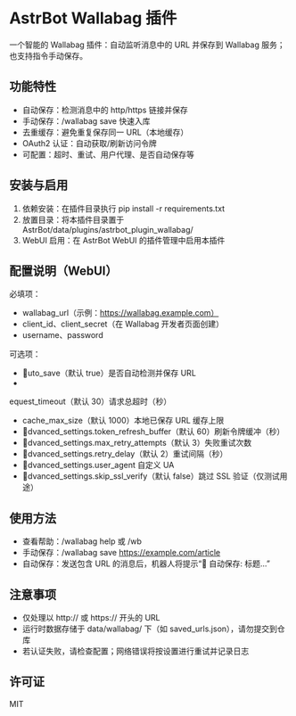 ﻿# AstrBot Wallabag 插件

一个智能的 Wallabag 插件：自动监听消息中的 URL 并保存到 Wallabag 服务；也支持指令手动保存。

## 功能特性
- 自动保存：检测消息中的 http/https 链接并保存
- 手动保存：/wallabag save <URL> 快速入库
- 去重缓存：避免重复保存同一 URL（本地缓存）
- OAuth2 认证：自动获取/刷新访问令牌
- 可配置：超时、重试、用户代理、是否自动保存等

## 安装与启用
1. 依赖安装：在插件目录执行 pip install -r requirements.txt
2. 放置目录：将本插件目录置于 AstrBot/data/plugins/astrbot_plugin_wallabag/
3. WebUI 启用：在 AstrBot WebUI 的插件管理中启用本插件

## 配置说明（WebUI）
必填项：
- wallabag_url（示例：https://wallabag.example.com）
- client_id、client_secret（在 Wallabag 开发者页面创建）
- username、password

可选项：
- uto_save（默认 true）是否自动检测并保存 URL
- equest_timeout（默认 30）请求总超时（秒）
- cache_max_size（默认 1000）本地已保存 URL 缓存上限
- dvanced_settings.token_refresh_buffer（默认 60）刷新令牌缓冲（秒）
- dvanced_settings.max_retry_attempts（默认 3）失败重试次数
- dvanced_settings.retry_delay（默认 2）重试间隔（秒）
- dvanced_settings.user_agent 自定义 UA
- dvanced_settings.skip_ssl_verify（默认 false）跳过 SSL 验证（仅测试用途）

## 使用方法
- 查看帮助：/wallabag help 或 /wb
- 手动保存：/wallabag save https://example.com/article
- 自动保存：发送包含 URL 的消息后，机器人将提示“📎 自动保存: 标题...”

## 注意事项
- 仅处理以 http:// 或 https:// 开头的 URL
- 运行时数据存储于 data/wallabag/ 下（如 saved_urls.json），请勿提交到仓库
- 若认证失败，请检查配置；网络错误将按设置进行重试并记录日志

## 许可证
MIT
